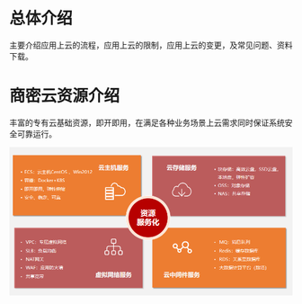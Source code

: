 # 总体介绍

主要介绍应用上云的流程，应用上云的限制，应用上云的变更，及常见问题、资料下载。

# 商密云资源介绍

丰富的专有云基础资源，即开即用，在满足各种业务场景上云需求同时保证系统安全可靠运行。

![](/assets/商密云包含资源)

